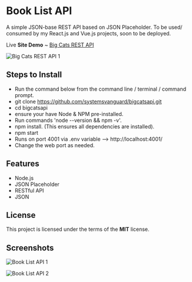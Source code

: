 # Book List API
A simple JSON-base REST API based on JSON Placeholder. To be used/ consumed by my React.js and Vue.js projects, soon to be deployed.

Live **Site Demo** ~ [Big Cats REST API](http://bigcatsapi.ryanhunter.ca/bigcats/) 

![Big Cats REST API 1](http://ryanhunter.ca/images/portfolio/booklistapi_01.png)



## Steps to Install 
- Run the command below from the command line / terminal / command prompt.
- git clone https://github.com/systemsvanguard/bigcatsapi.git  
- cd bigcatsapi
- ensure your have Node & NPM pre-installed. 
- Run commands 'node --version && npm -v'.
- npm install.  (This ensures all dependencies are installed).
- npm start
- Runs on port 4001 via .env variable --> http://localhost:4001/ 
- Change the web port as needed.


## Features
- Node.js
- JSON Placeholder
- RESTful API
- JSON 


## License
This project is licensed under the terms of the **MIT** license.


## Screenshots 

![Book List API 1](http://ryanhunter.ca/images/portfolio/booklistapi_01.png)



![Book List API 2](http://ryanhunter.ca/images/portfolio/booklistapi_02.png)

